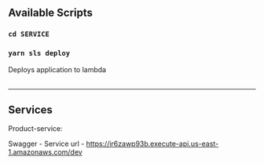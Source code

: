 ## Available Scripts

### `cd SERVICE `
### `yarn sls deploy `

Deploys application to lambda <br><br>

------------
## Services

Product-service:

Swagger - 
Service url - https://ir6zawp93b.execute-api.us-east-1.amazonaws.com/dev